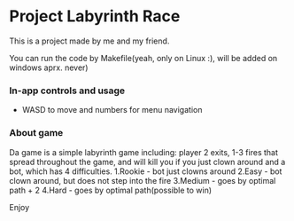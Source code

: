 # Project Labyrinth Race
This is a project made by me and my friend.

You can run the code by Makefile(yeah, only on Linux :), will be added on windows aprx. never)

### In-app controls and usage
- WASD to move and numbers for menu navigation

### About game
Da game is a simple labyrinth game including:
player
2 exits,
1-3 fires that spread throughout the game, and will kill you if you just clown around
and a bot, which has 4 difficulties.
1.Rookie - bot just clowns around
2.Easy - bot clown around, but does not step into the fire
3.Medium - goes by optimal path + 2
4.Hard - goes by optimal path(possible to win)

Enjoy
